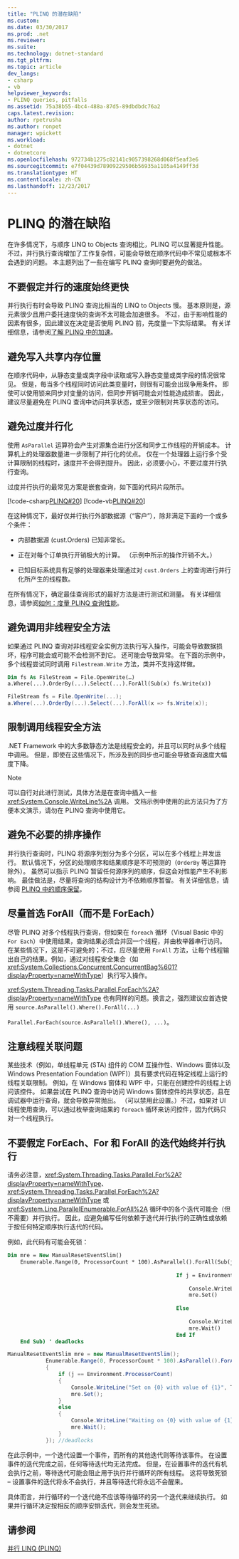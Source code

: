 ```yaml
---
title: "PLINQ 的潜在缺陷"
ms.custom: 
ms.date: 03/30/2017
ms.prod: .net
ms.reviewer: 
ms.suite: 
ms.technology: dotnet-standard
ms.tgt_pltfrm: 
ms.topic: article
dev_langs:
- csharp
- vb
helpviewer_keywords:
- PLINQ queries, pitfalls
ms.assetid: 75a38b55-4bc4-488a-87d5-89dbdbdc76a2
caps.latest.revision: 
author: rpetrusha
ms.author: ronpet
manager: wpickett
ms.workload:
- dotnet
- dotnetcore
ms.openlocfilehash: 972734b1275c82141c9057398268d068f5eaf3e6
ms.sourcegitcommit: e7f04439d78909229506b56935a1105a4149ff3d
ms.translationtype: HT
ms.contentlocale: zh-CN
ms.lasthandoff: 12/23/2017
---
```

# <a name="potential-pitfalls-with-plinq"></a>PLINQ 的潜在缺陷
在许多情况下，与顺序 LINQ to Objects 查询相比，PLINQ 可以显著提升性能。 不过，并行执行查询增加了工作复杂性，可能会导致在顺序代码中不常见或根本不会遇到的问题。 本主题列出了一些在编写 PLINQ 查询时要避免的做法。  
  
## <a name="do-not-assume-that-parallel-is-always-faster"></a>不要假定并行的速度始终更快  
 并行执行有时会导致 PLINQ 查询比相当的 LINQ to Objects 慢。 基本原则是，源元素很少且用户委托速度快的查询不太可能会加速很多。 不过，由于影响性能的因素有很多，因此建议在决定是否使用 PLINQ 前，先度量一下实际结果。 有关详细信息，请参阅[了解 PLINQ 中的加速](../../../docs/standard/parallel-programming/understanding-speedup-in-plinq.md)。  
  
## <a name="avoid-writing-to-shared-memory-locations"></a>避免写入共享内存位置  
 在顺序代码中，从静态变量或类字段中读取或写入静态变量或类字段的情况很常见。 但是，每当多个线程同时访问此类变量时，则很有可能会出现争用条件。 即使可以使用锁来同步对变量的访问，但同步开销可能会对性能造成损害。 因此，建议尽量避免在 PLINQ 查询中访问共享状态，或至少限制对共享状态的访问。  
  
## <a name="avoid-over-parallelization"></a>避免过度并行化  
 使用 `AsParallel` 运算符会产生对源集合进行分区和同步工作线程的开销成本。 计算机上的处理器数量进一步限制了并行化的优点。 仅在一个处理器上运行多个受计算限制的线程时，速度并不会得到提升。 因此，必须要小心，不要过度并行执行查询。  
  
 过度并行执行的最常见方案是嵌套查询，如下面的代码片段所示。  
  
 [!code-csharp[PLINQ#20](../../../samples/snippets/csharp/VS_Snippets_Misc/plinq/cs/plinqsamples.cs#20)]
 [!code-vb[PLINQ#20](../../../samples/snippets/visualbasic/VS_Snippets_Misc/plinq/vb/plinq2_vb.vb#20)]  
  
 在这种情况下，最好仅并行执行外部数据源（“客户”），除非满足下面的一个或多个条件：  
  
-   内部数据源 (cust.Orders) 已知非常长。  
  
-   正在对每个订单执行开销极大的计算。 （示例中所示的操作开销不大。）  
  
-   已知目标系统具有足够的处理器来处理通过对 `cust.Orders` 上的查询进行并行化所产生的线程数。  
  
 在所有情况下，确定最佳查询形式的最好方法是进行测试和测量。 有关详细信息，请参阅[如何：度量 PLINQ 查询性能](../../../docs/standard/parallel-programming/how-to-measure-plinq-query-performance.md)。  
  
## <a name="avoid-calls-to-non-thread-safe-methods"></a>避免调用非线程安全方法  
 如果通过 PLINQ 查询对非线程安全实例方法执行写入操作，可能会导致数据损坏，程序可能会或可能不会检测不到它。 还可能会导致异常。 在下面的示例中，多个线程尝试同时调用 `Filestream.Write` 方法，类并不支持这样做。  
  
```vb  
Dim fs As FileStream = File.OpenWrite(…)  
a.Where(...).OrderBy(...).Select(...).ForAll(Sub(x) fs.Write(x))  
```  
  
```csharp  
FileStream fs = File.OpenWrite(...);  
a.Where(...).OrderBy(...).Select(...).ForAll(x => fs.Write(x));  
```  
  
## <a name="limit-calls-to-thread-safe-methods"></a>限制调用线程安全方法  
 .NET Framework 中的大多数静态方法是线程安全的，并且可以同时从多个线程中调用。 但是，即使在这些情况下，所涉及到的同步也可能会导致查询速度大幅度下降。  
  
> [!NOTE]
>  可以自行对此进行测试，具体方法是在查询中插入一些 <xref:System.Console.WriteLine%2A> 调用。 文档示例中使用的此方法只为了方便本文演示，请勿在 PLINQ 查询中使用它。  
  
## <a name="avoid-unnecessary-ordering-operations"></a>避免不必要的排序操作  
 并行执行查询时，PLINQ 将源序列划分为多个分区，可以在多个线程上并发运行。 默认情况下，分区的处理顺序和结果顺序是不可预测的（`OrderBy` 等运算符除外）。 虽然可以指示 PLINQ 暂留任何源序列的顺序，但这会对性能产生不利影响。 最佳做法是，尽量将查询的结构设计为不依赖顺序暂留。 有关详细信息，请参阅 [PLINQ 中的顺序保留](../../../docs/standard/parallel-programming/order-preservation-in-plinq.md)。  
  
## <a name="prefer-forall-to-foreach-when-it-is-possible"></a>尽量首选 ForAll（而不是 ForEach）  
 尽管 PLINQ 对多个线程执行查询，但如果在 `foreach` 循环（Visual Basic 中的 `For Each`）中使用结果，查询结果必须合并回一个线程，并由枚举器串行访问。 在某些情况下，这是不可避免的；不过，应尽量使用 `ForAll` 方法，让每个线程输出自己的结果。例如，通过对线程安全集合（如 <xref:System.Collections.Concurrent.ConcurrentBag%601?displayProperty=nameWithType>）执行写入操作。  
  
 <xref:System.Threading.Tasks.Parallel.ForEach%2A?displayProperty=nameWithType> 也有同样的问题。换言之，强烈建议应首选使用 `source.AsParallel().Where().ForAll(...)`  
  
 `Parallel.ForEach(source.AsParallel().Where(), ...)`。  
  
## <a name="be-aware-of-thread-affinity-issues"></a>注意线程关联问题  
 某些技术（例如，单线程单元 (STA) 组件的 COM 互操作性、Windows 窗体以及 Windows Presentation Foundation (WPF)）具有要求代码在特定线程上运行的线程关联限制。 例如，在 Windows 窗体和 WPF 中，只能在创建控件的线程上访问该控件。 如果尝试在 PLINQ 查询中访问 Windows 窗体控件的共享状态，且在调试器中运行查询，就会导致异常抛出。 （可以禁用此设置。）不过，如果对 UI 线程使用查询，可以通过枚举查询结果的 `foreach` 循环来访问控件，因为代码只对一个线程执行。  
  
## <a name="do-not-assume-that-iterations-of-foreach-for-and-forall-always-execute-in-parallel"></a>不要假定 ForEach、For 和 ForAll 的迭代始终并行执行  
 请务必注意，<xref:System.Threading.Tasks.Parallel.For%2A?displayProperty=nameWithType>、<xref:System.Threading.Tasks.Parallel.ForEach%2A?displayProperty=nameWithType> 或 <xref:System.Linq.ParallelEnumerable.ForAll%2A> 循环中的各个迭代可能会（但不需要）并行执行。 因此，应避免编写任何依赖于迭代并行执行的正确性或依赖于按任何特定顺序执行迭代的代码。  
  
 例如，此代码有可能会死锁：  
  
```vb  
Dim mre = New ManualResetEventSlim()  
    Enumerable.Range(0, ProcessorCount * 100).AsParallel().ForAll(Sub(j)   
  
                                                     If j = Environment.ProcessorCount Then  
  
                                                         Console.WriteLine("Set on {0} with value of {1}", Thread.CurrentThread.ManagedThreadId, j)  
                                                         mre.Set()  
  
                                                     Else  
  
                                                         Console.WriteLine("Waiting on {0} with value of {1}", Thread.CurrentThread.ManagedThreadId, j)  
                                                         mre.Wait()  
                                                     End If  
    End Sub) ' deadlocks  
```  
  
```csharp  
ManualResetEventSlim mre = new ManualResetEventSlim();  
            Enumerable.Range(0, ProcessorCount * 100).AsParallel().ForAll((j) =>  
            {  
                if (j == Environment.ProcessorCount)  
                {  
                    Console.WriteLine("Set on {0} with value of {1}", Thread.CurrentThread.ManagedThreadId, j);  
                    mre.Set();  
                }  
                else  
                {  
                    Console.WriteLine("Waiting on {0} with value of {1}", Thread.CurrentThread.ManagedThreadId, j);  
                    mre.Wait();  
                }  
            }); //deadlocks  
```  
  
 在此示例中，一个迭代设置一个事件，而所有的其他迭代则等待该事件。 在设置事件的迭代完成之前，任何等待迭代均无法完成。 但是，在设置事件的迭代有机会执行之前，等待迭代可能会阻止用于执行并行循环的所有线程。 这将导致死锁 – 设置事件的迭代将永不会执行，并且等待迭代将永远不会醒来。  
  
 具体而言，并行循环的一个迭代绝不应该等待循环的另一个迭代来继续执行。 如果并行循环决定按相反的顺序安排迭代，则会发生死锁。  
  
## <a name="see-also"></a>请参阅  
 [并行 LINQ (PLINQ)](../../../docs/standard/parallel-programming/parallel-linq-plinq.md)
